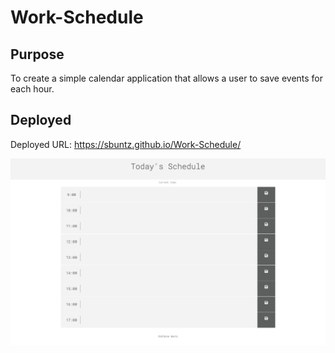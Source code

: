 # Work-Schedule


## Purpose
To create a simple calendar application that allows a user to save events for each hour.

<a name="deployed"></a>
## Deployed 
Deployed URL: https://sbuntz.github.io/Work-Schedule/


![](/assets/images/screenshot.png)
